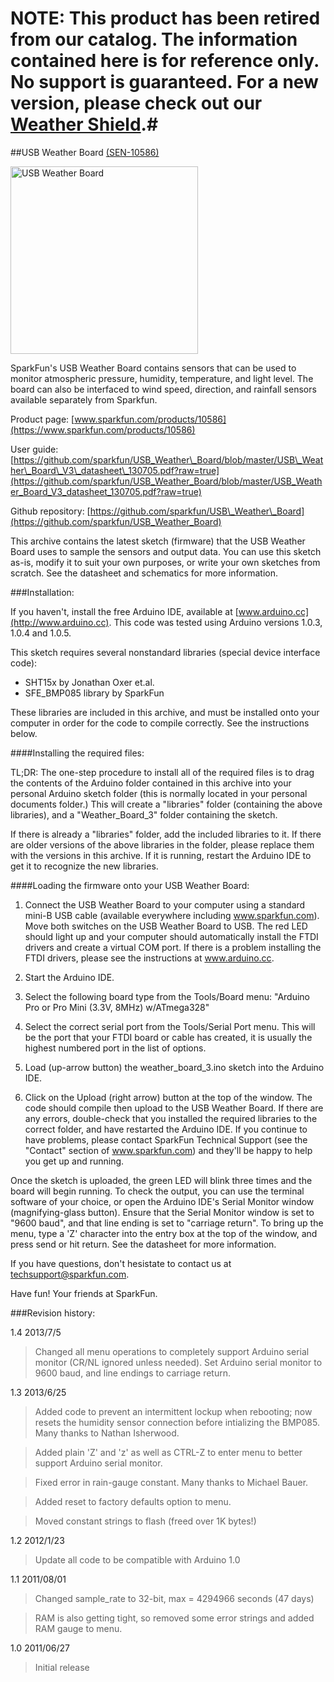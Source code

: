 # **NOTE: This product has been retired from our catalog. The information contained here is for reference only. No support is guaranteed. For a new version, please check out our [Weather Shield](https://www.sparkfun.com/products/12081).**# #

##USB Weather Board [(SEN-10586)](https://www.sparkfun.com/products/10586)

<img src="https://dlnmh9ip6v2uc.cloudfront.net/images/products/1/0/5/8/6/10586-05b.jpg" alt="USB Weather Board" height="300" width="300">

SparkFun's USB Weather Board contains sensors that can be used to monitor atmospheric pressure, humidity, temperature, and light level. The board can also be interfaced to wind speed, direction, and rainfall sensors available separately from Sparkfun.

Product page: [www.sparkfun.com/products/10586](https://www.sparkfun.com/products/10586)

User guide: [https://github.com/sparkfun/USB_Weather\_Board/blob/master/USB\_Weather\_Board\_V3\_datasheet\_130705.pdf?raw=true](https://github.com/sparkfun/USB_Weather_Board/blob/master/USB_Weather_Board_V3_datasheet_130705.pdf?raw=true)

Github repository: [https://github.com/sparkfun/USB\_Weather\_Board](https://github.com/sparkfun/USB_Weather_Board)

This archive contains the latest sketch (firmware) that the USB Weather Board uses to sample the sensors and output data. You can use this sketch as-is, modify it to suit your own purposes, or write your own sketches from scratch. See the datasheet and schematics for more information.

###Installation:

If you haven't, install the free Arduino IDE, available at [www.arduino.cc](http://www.arduino.cc). This code was tested using Arduino versions 1.0.3, 1.0.4 and 1.0.5.

This sketch requires several nonstandard libraries (special device interface code):

* SHT15x by Jonathan Oxer et.al.
* SFE_BMP085 library by SparkFun
	
These libraries are included in this archive, and must be installed onto your computer in order for the code to compile correctly. See the instructions below.

####Installing the required files:

TL;DR: The one-step procedure to install all of the required files is to drag the contents of the Arduino folder contained in this archive into your personal Arduino sketch folder (this is normally located in your personal documents folder.) This will create a "libraries" folder (containing the above libraries), and a "Weather\_Board\_3" folder containing the sketch.

If there is already a "libraries" folder, add the included libraries to it. If there are older versions of the above libraries in the folder, please replace them with the versions in this archive. If it is running, restart the Arduino IDE to get it to recognize the new libraries.

####Loading the firmware onto your USB Weather Board:

1. Connect the USB Weather Board to your computer using a standard mini-B USB cable (available everywhere including www.sparkfun.com). Move both switches on the USB Weather Board to USB. The red LED should light up and your computer should automatically install the FTDI drivers and create a virtual COM port. If there is a problem installing the FTDI drivers, please see the instructions at www.arduino.cc.

2. Start the Arduino IDE.

3. Select the following board type from the Tools/Board menu: "Arduino Pro or Pro Mini (3.3V, 8MHz) w/ATmega328"

4. Select the correct serial port from the Tools/Serial Port menu. This will be the port that your FTDI board or cable has created, it is usually the highest numbered port in the list of options.

5. Load (up-arrow button) the weather\_board\_3.ino sketch into the Arduino IDE.

6. Click on the Upload (right arrow) button at the top of the window. The code should compile then upload to the USB Weather Board. If there are any errors, double-check that you installed the required libraries to the correct folder, and have restarted the Arduino IDE. If you continue to have problems, please contact SparkFun Technical Support (see the "Contact" section of www.sparkfun.com) and they'll be happy to help you get up and running.

Once the sketch is uploaded, the green LED will blink three times and the board will begin running. To check the output, you can use the terminal software of your choice, or open the Arduino IDE's Serial Monitor window (magnifying-glass button). Ensure that the Serial Monitor window is set to "9600 baud", and that line ending is set to "carriage return". To bring up the menu, type a 'Z' character into the entry box at the top of the window, and press send or hit return. See the datasheet for more information.

If you have questions, don't hesistate to contact us at techsupport@sparkfun.com.

Have fun!
Your friends at SparkFun.

###Revision history:

1.4 2013/7/5

> Changed all menu operations to completely support Arduino serial monitor (CR/NL ignored unless needed). Set Arduino serial monitor to 9600 baud, and line endings to carriage return.

1.3 2013/6/25

> Added code to prevent an intermittent lockup when rebooting; now resets the humidity sensor connection before intializing the BMP085. Many thanks to Nathan Isherwood.
		
> Added plain 'Z' and 'z' as well as CTRL-Z to enter menu to better support Arduino serial monitor.
		
> Fixed error in rain-gauge constant. Many thanks to Michael Bauer.

> Added reset to factory defaults option to menu.

> Moved constant strings to flash (freed over 1K bytes!)

1.2 2012/1/23

> Update all code to be compatible with Arduino 1.0
		
1.1 2011/08/01

> Changed sample_rate to 32-bit, max = 4294966 seconds (47 days)

> RAM is also getting tight, so removed some error strings and added RAM gauge to menu.
		
1.0 2011/06/27

> Initial release
